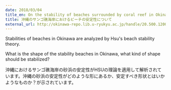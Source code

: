 ```yaml
---
date: 2018/03/04
title_en: On the stability of beaches surrounded by coral reef in Okinawa
title: 沖縄のサンゴ礁海岸におけるビーチの安定性について
external_url: http://okinawa-repo.lib.u-ryukyu.ac.jp/handle/20.500.12001/20028
---
```

Stabilities of beaches in Okinawa are analyzed by Hsu's beach stability theory.

What is the shape of the stability beaches in Okinawa, what kind of shape should be stabilized?

沖縄におけるサンゴ礁海岸の砂浜の安定性がHSUの理論を適用して解析されています。沖縄の砂浜の安定性がどのような形にあるか、安定すべき形状とはいかようなものか？が示されています。
